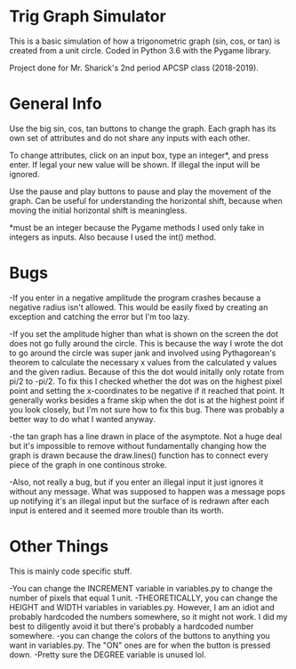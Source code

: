 # Trig Graph Simulator
This is a basic simulation of how a trigonometric graph (sin, cos, or tan) is created from a unit circle. Coded in Python 3.6 with the Pygame library.

Project done for Mr. Sharick's 2nd period APCSP class (2018-2019). 

# General Info 
Use the big sin, cos, tan buttons to change the graph. Each graph has its own set of attributes and do not share any inputs with each other. 

To change attributes, click on an input box, type an integer*, and press enter. If legal your new value will be shown. If illegal the input will be ignored. 

Use the pause and play buttons to pause and play the movement of the graph. Can be useful for understanding the horizontal shift, because when moving the initial horizontal shift is meaningless. 



*must be an integer because the Pygame methods I used only take in integers as inputs. Also because I used the int() method. 

# Bugs
-If you enter in a negative amplitude the program crashes because a negative radius isn't allowed. This would be easily fixed by creating an exception and catching the error but I'm too lazy.

-If you set the amplitude higher than what is shown on the screen the dot does not go fully around the circle. This is because the way I wrote the dot to go around the circle was super jank and involved using Pythagorean's theorem to calculate the necessary x values from the calculated y values and the given radius. Because of this the dot would initally only rotate from pi/2 to -pi/2. To fix this I checked whether the dot was on the highest pixel point and setting the x-coordinates to be negative if it reached that point. It generally works besides a frame skip when the dot is at the highest point if you look closely, but I'm not sure how to fix this bug. There was probably a better way to do what I wanted anyway. 

-the tan graph has a line drawn in place of the asymptote. Not a huge deal but it's impossible to remove without fundamentally changing how the graph is drawn because the draw.lines() function has to connect every piece of the graph in one continous stroke. 

-Also, not really a bug, but if you enter an illegal input it just ignores it without any message. What was supposed to happen was a message pops up notifying it's an illegal input but the surface of is redrawn after each input is entered and it seemed more trouble than its worth. 

# Other Things
This is mainly code specific stuff.

-You can change the INCREMENT variable in variables.py to change the number of pixels that equal 1 unit. 
-THEORETICALLY, you can change the HEIGHT and WIDTH variables in variables.py. However, I am an idiot and probably hardcoded the numbers somewhere, so it might not work. I did my best to diligently avoid it but there's probably a hardcoded number somewhere. 
-you can change the colors of the buttons to anything you want in variables.py. The "ON" ones are for when the button is pressed down.
-Pretty sure the DEGREE variable is unused lol.
